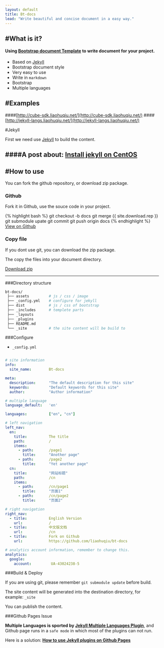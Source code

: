 ```yaml
---
layout: default
title: Bt-docs
lead: "Write beautiful and concise document in a easy way."
---
```


#What is it?
---
#### Using [Bootstrap document Template](http://getbootstrap.com/getting-started/) to write document for your project.

* Based on [Jekyll][]
* Bootstrap document style
* Very easy to use
* Write in `markdown`
* Bootstrap
* Multiple languages

#Examples
---

####[http://cube-sdk.liaohuqiu.net/](http://cube-sdk.liaohuqiu.net/)
####[http://jekyll-langs.liaohuqiu.net/](http://jekyll-langs.liaohuqiu.net/)

#Jekyll

First we need use [Jekyll][] to build the content.

####A post about: [Install jekyll on CentOS](http://www.liaohuqiu.net/posts/install-jekyll/)
---

#How to use
---
<p class='lead'>You can fork the github repository, or download zip package.</p>

<div class="row">
    <div class="col-sm-6">
        <h3>Github</h3>
        <p>Fork it in Github, use the souce code in your project.</p>
{% highlight bash %}
git checkout -b docs
git merge {{ site.download.rep }}
git submodule upate
git commit
git push origin docs
{% endhighlight %}
        <a href="{{ site.download.rep }}" class="btn btn-lg btn-outline" role="button" >View on Github</a>
    </div>
    <div class="col-sm-6">
        <h3 id="download-zip">Copy file</h3>
        <p>If you dont use git, you can download the zip package.</p>
        <p>The copy the files into your document directory.</p>
        <a href="{{ site.download.dist }}" class="btn btn-lg btn-outline" role="button" >Download zip</a>
    </div>
</div>

---

###Directory structure
```bash
bt-docs/
 ├── assets         # js / css / image
 ├── _config.yml    # configure for jekyll
 ├── dist           # js / css of bootstrap
 ├── _includes      # templete parts
 ├── _layouts
 ├── _plugins
 ├── README.md
 └── _site          # the site content will be build to 
```

###Configure

*   `_config.yml`

```yaml

# site information
info:
  site_name:        Bt-docs

meta:
  description:      "The default description for this site"
  keywords:         "Default keywords for this site"
  author:           "Author information"

# multiple language
language_default:   'en'

languages:          ["en", "cn"]

# left navigation
left_nav:
  en:
    title:          The title
    path:           /
    items:
      - path:       /page1
        title:      "Another page"
      - path:       /page2
        title:      "Yet another page"
  cn:
    title:          "网站标题"
    path:           /cn
    items:
      - path:       /cn/page1
        title:      "页面1"
      - path:       /cn/page2
        title:      "页面2"

# right navigation
right_nav:
  - title:          English Version
    url:            /
  - title:          中文版文档
    url:            /cn
  - title:          Fork on Github
    url:            https://github.com/liaohuqiu/bt-docs

# analytics account information, remember to change this.
analytics:
  google:
    account:         UA-43024238-5

```

###Build & Deploy

If you are using git, please remember `git submodule update` before build.

The site content will be generated into the destination directory, for example: `_site`

You can publish the content.

###Github Pages Issue

**Multiple Languages is sported by [Jekyll Multiple Languages Plugin][Jekyll Multiple Languages Plugin]**, and Github page runs in a `safe mode` in which most of the plugins can not run.

Here is a solution: **[How to use Jekyll plugins on Github Pages](http://www.liaohuqiu.net/posts/jekyll-plugins-on-github-pages/)**

[Jekyll]:   http://jekyllrb.com/    "Jekyll"
[Jekyll Multiple Languages Plugin]: http://jekyll-langs.liaohuqiu.net/ "Jekyll Multiple Languages Plugin"

